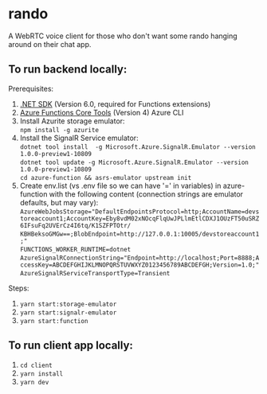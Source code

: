 # rando 
A WebRTC voice client for those who don't want some rando hanging around on their chat app.
 
## To run backend locally:  
  
Prerequisites:  
1. [.NET SDK](https://dotnet.microsoft.com/download) (Version 6.0, required for Functions extensions)
1. [Azure Functions Core Tools](https://docs.microsoft.com/en-us/azure/azure-functions/functions-run-local?tabs=v4%2Cwindows%2Ccsharp%2Cportal%2Cbash#install-the-azure-functions-core-tools) (Version 4)
Azure CLI
1. Install Azurite storage emulator:  
`npm install -g azurite`
1. Install the SignalR Service emulator:  
`dotnet tool install  -g Microsoft.Azure.SignalR.Emulator --version 1.0.0-preview1-10809`  
`dotnet tool update -g Microsoft.Azure.SignalR.Emulator --version 1.0.0-preview1-10809`  
`cd azure-function && asrs-emulator upstream init`
1. Create env.list (vs .env file so we can have '=' in variables) in azure-function with the following content (connection strings are emulator defaults, but may vary):  
  `AzureWebJobsStorage="DefaultEndpointsProtocol=http;AccountName=devstoreaccount1;AccountKey=Eby8vdM02xNOcqFlqUwJPLlmEtlCDXJ1OUzFT50uSRZ6IFsuFq2UVErCz4I6tq/K1SZFPTOtr/`  `KBHBeksoGMGw==;BlobEndpoint=http://127.0.0.1:10005/devstoreaccount1;"`  
  `FUNCTIONS_WORKER_RUNTIME=dotnet`  
  `AzureSignalRConnectionString="Endpoint=http://localhost;Port=8888;AccessKey=ABCDEFGHIJKLMNOPQRSTUVWXYZ0123456789ABCDEFGH;Version=1.0;"`  
  `AzureSignalRServiceTransportType=Transient`  
  
Steps:  
1. `yarn start:storage-emulator`
1. `yarn start:signalr-emulator`
1. `yarn start:function`  

## To run client app locally:

1. `cd client`
1. `yarn install`
1. `yarn dev`
  
